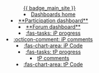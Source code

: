 <header>
<navbar type="dark">
  <a slot="brand" href="{{url_module_website}}" title="Home" class="navbar-brand"> {{ badge_main_site }}</a>
  <li><a href="{{baseUrl}}/index.html" class="nav-link"><md>Dashboards home</md></a></li>
  <li tags="m--cs2103 m--cs2113 m--tic2002 m--tic4001 m--tic4002"><a href="{{baseUrl}}/contents/participation.html" class="nav-link"><md>**Participation dashboard**</md></a></li>
  <li tags="m--cs2103 m--cs2113 m--tic4002"><a href="{{baseUrl}}/contents/forum-activities.html" class="nav-link"><md>**Forum dashboard**</md></a></li>
  <dropdown tags="m--cs2103 m--cs2113 m--tic4001 m--tic4002" header="**iP dashboards**" class="nav-link">
    <li><a href="{{baseUrl}}/contents/ip-progress.html" class="dropdown-item"><md>:fas-tasks: iP progress</md></a></li>
    <li><a href="{{baseUrl}}/contents/ip-comments.html" class="dropdown-item"><md>:octicon-comment: iP comments</md></a></li>
    <li><a href="{{ url_ip_dashboard }}" target="_blank" class="dropdown-item"><md>:fas-chart-area: iP Code</md></a></li>
  </dropdown>
  <dropdown tags="m--cs2103 m--cs2113 m--tic4001 m--tic4002" header="**tP dashboards**" class="nav-link">
    <li><a href="{{baseUrl}}/contents/tp-progress.html" class="dropdown-item"><md>:fas-tasks: tP progress</md></a></li>
    <li><a href="{{baseUrl}}/contents/tp-comments.html" class="dropdown-item"><md>tP comments</md></a></li>
    <li><a href="{{ url_tp_dashboard }}" target="_blank" class="dropdown-item"><md>:fas-chart-area: tP Code</md></a></li>
  </dropdown>
</navbar>
</header>
